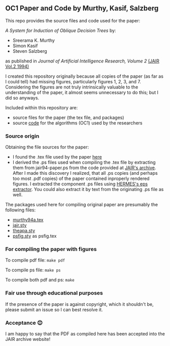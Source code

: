 ## OC1 Paper and Code by Murthy, Kasif, Salzberg

This repo provides the source files and code used for the paper:

*A System for Induction of Oblique Decision Trees* by:
+ Sreerama K. Murthy
+ Simon Kasif
+ Steven Salzberg

as published in *Journal of Artificial Intelligence Research, Volume 2* [(JAIR Vol.2 1994)](https://www.jair.org/index.php/jair/article/view/10121)

I created this repository originally because all copies of the paper (as far as I could tell) had missing figures, particularly figures 1, 2, 3, and 7. Considering the figures are not truly intrinsically valuable to the understanding of the paper, it almost seems unnecessary to do this; but I did so anyways.

Included within this repository are:
+ source files for the paper (the tex file, and packages)
+ source [code](src/code/version3/) for the algorithms (OC1) used by the researchers

### Source origin

Obtaining the file sources for the paper:
+ I found the .tex file used by the paper [here](https://www-ai.cs.tu-dortmund.de/DOKUMENTE/JAIR/volume2/sources/murthy94a.tex.gz)
+ I derived the .ps files used when compiling the .tex file by extracting them from jair94-paper.ps from the code provided at [JAIR's archive](https://doi.org/10.1613/jair.63). After I made this discovery I realized, that all .ps copies (and perhaps too most .pdf copies) of the paper contained inproperly rendered figures. I extracted the component .ps files using [HERMES's eps extractor](http://www-hermes.desy.de/notes/extras/extract-eps). You could also extract it by text from the originating .ps file as well.

The packages used here for compiling original paper are presumably the following files:
+ [murthy94a.tex](https://www-ai.cs.tu-dortmund.de/DOKUMENTE/JAIR/volume2/sources/murthy94a.tex.gz)
+ [jair.sty](http://www.cs.cmu.edu/Groups//AI/pubs/journals/jair/information/format/jair.sty)
+ [theapa.sty](http://tug.ctan.org/tex-archive/macros/latex209/contrib/theapa/theapa.sty)
+ [psfig.sty](http://ctan.math.utah.edu/ctan/tex-archive/graphics/psfig/psfig.sty) as psfig.tex


### For compiling the paper with figures

To compile pdf file: `make pdf`

To compile ps file: `make ps` 

To compile both pdf and ps: `make`

### Fair use through educational purposes

If the presence of the paper is against copyright, which it shouldn't be, please submit an issue so I can best resolve it.

### Acceptance :blush:
I am happy to say that the PDF as compiled here has been accepted into the JAIR archive website!
